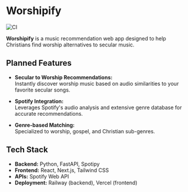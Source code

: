 # Worshipify
![CI](https://github.com/ItsAltus/Worshipify/actions/workflows/test.yml/badge.svg)

**Worshipify** is a music recommendation web app designed to help Christians find worship alternatives to secular music.

## Planned Features

- **Secular to Worship Recommendations:**  
  Instantly discover worship music based on audio similarities to your favorite secular songs.

- **Spotify Integration:**  
  Leverages Spotify's audio analysis and extensive genre database for accurate recommendations.

- **Genre-based Matching:**  
  Specialized to worship, gospel, and Christian sub-genres.

## Tech Stack
- **Backend:** 
    Python, FastAPI, Spotipy
- **Frontend:** 
    React, Next.js, Tailwind CSS
- **APIs:** 
    Spotify Web API
- **Deployment:** 
    Railway (backend), Vercel (frontend)